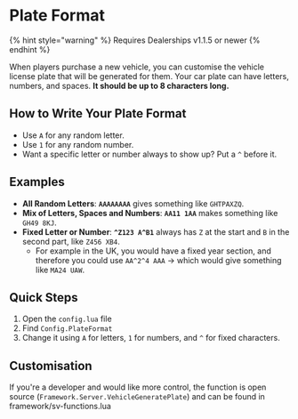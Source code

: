 # Plate Format

{% hint style="warning" %}
Requires Dealerships v1.1.5 or newer
{% endhint %}

When players purchase a new vehicle, you can customise the vehicle license plate that will be generated for them. Your car plate can have letters, numbers, and spaces. **It should be up to 8 characters long.**

## How to Write Your Plate Format

* Use `A` for any random letter.
* Use `1` for any random number.
* Want a specific letter or number always to show up? Put a `^` before it.

## Examples

* **All Random Letters**: **`AAAAAAAA`** gives something like `GHTPAXZQ`.
* **Mix of Letters, Spaces and Numbers**: **`AA11 1AA`** makes something like `GH49 8KJ`.
* **Fixed Letter or Number**: **`^Z123 A^B1`** always has `Z` at the start and `B` in the second part, like `Z456 XB4`.
  * For example in the UK, you would have a fixed year section, and therefore you could use `AA^2^4 AAA` -> which would give something like `MA24 UAW`.

## Quick Steps

1. Open the `config.lua` file
2. Find `Config.PlateFormat`
3. Change it using `A` for letters, `1` for numbers, and `^` for fixed characters.

## Customisation

If you're a developer and would like more control, the function is open source (`Framework.Server.VehicleGeneratePlate`) and can be found in framework/sv-functions.lua
